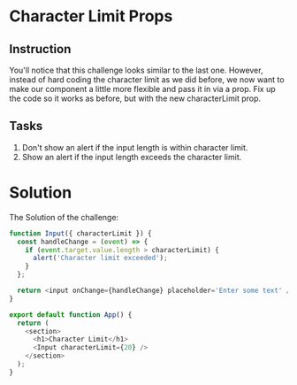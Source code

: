 # Character Limit Props

## Instruction

You'll notice that this challenge looks similar to the last one. However, instead of hard coding the character limit as we did before, we now want to make our component a little more flexible and pass it in via a prop. Fix up the code so it works as before, but with the new characterLimit prop.

## Tasks

1. Don't show an alert if the input length is within character limit.
2. Show an alert if the input length exceeds the character limit.

# Solution

The Solution of the challenge:

```javascript
function Input({ characterLimit }) {
  const handleChange = (event) => {
    if (event.target.value.length > characterLimit) {
      alert('Character limit exceeded');
    }
  };

  return <input onChange={handleChange} placeholder='Enter some text' />;
}

export default function App() {
  return (
    <section>
      <h1>Character Limit</h1>
      <Input characterLimit={20} />
    </section>
  );
}
```

